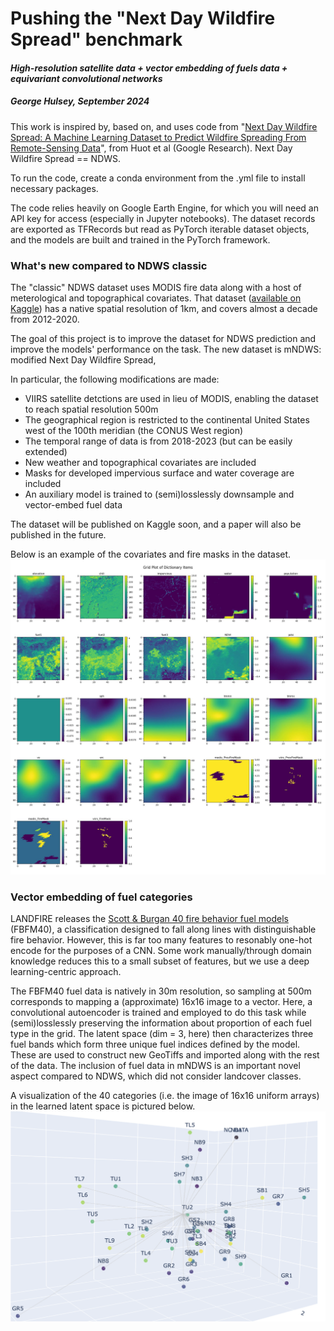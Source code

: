 # Pushing the "Next Day Wildfire Spread" benchmark
#### *High-resolution satellite data + vector embedding of fuels data + equivariant convolutional networks*
##### George Hulsey, September 2024

This work is inspired by, based on, and uses code from "[Next Day Wildfire Spread: A Machine Learning Dataset to Predict Wildfire Spreading From Remote-Sensing Data](https://ieeexplore.ieee.org/document/9840400)", 
from Huot et al (Google Research). Next Day Wildfire Spread == NDWS.

To run the code, create a conda environment from the .yml file to install necessary packages. 

The code relies heavily on Google Earth Engine, for which you will need an API key for access (especially in Jupyter notebooks). The dataset records are exported as TFRecords but read as PyTorch iterable dataset objects, and the models are built and trained in the PyTorch framework. 

### What's new compared to NDWS classic

The "classic" NDWS dataset uses MODIS fire data along with a host of meterological and topographical covariates. That dataset ([available on Kaggle](https://www.kaggle.com/datasets/fantineh/next-day-wildfire-spread/data)) has a native spatial resolution of 1km, and covers almost a decade from 2012-2020. 

The goal of this project is to improve the dataset for NDWS prediction and improve the models' performance on the task. The new dataset is mNDWS: modified Next Day Wildfire Spread,

In particular, the following modifications are made: 
* VIIRS satellite detctions are used in lieu of MODIS, enabling the dataset to reach spatial resolution 500m
* The geographical region is restricted to the continental United States west of the 100th meridian (the CONUS West region)
* The temporal range of data is from 2018-2023 (but can be easily extended)
* New weather and topographical covariates are included
* Masks for developed impervious surface and water coverage are included
* An auxiliary model is trained to (semi)losslessly downsample and vector-embed fuel data

The dataset will be published on Kaggle soon, and a paper will also be published in the future. 

Below is an example of the covariates and fire masks in the dataset. 
![alt text](dataset_example.jpg "Inputs and targets in the mNDWS")

### Vector embedding of fuel categories

LANDFIRE releases the [Scott & Burgan 40 fire behavior fuel models](https://www.fs.usda.gov/rm/pubs_series/rmrs/gtr/rmrs_gtr153.pdf) (FBFM40), a classification designed to fall along lines with distinguishable fire behavior. However, this is far too many features to resonably one-hot encode for the purposes of a CNN. Some work manually/through domain knowledge reduces this to a small subset of features, but we use a deep learning-centric approach. 

The FBFM40 fuel data is natively in 30m resolution, so sampling at 500m corresponds to mapping a (approximate) 16x16 image to a vector. Here, a convolutional autoencoder is trained and employed to do this task while (semi)losslessly preserving the information about proportion of each fuel type in the grid. The latent space (dim = 3, here) then characterizes three fuel bands which form three unique fuel indices defined by the model. These are used to construct new GeoTiffs and imported along with the rest of the data. The inclusion of fuel data in mNDWS is an important novel aspect compared to NDWS, which did not consider landcover classes. 

A visualization of the 40 categories (i.e. the image of 16x16 uniform arrays) in the learned latent space is pictured below. 
![alt text](latent_fuels.png "FBFM40 fuel types in the latent space. ]")

